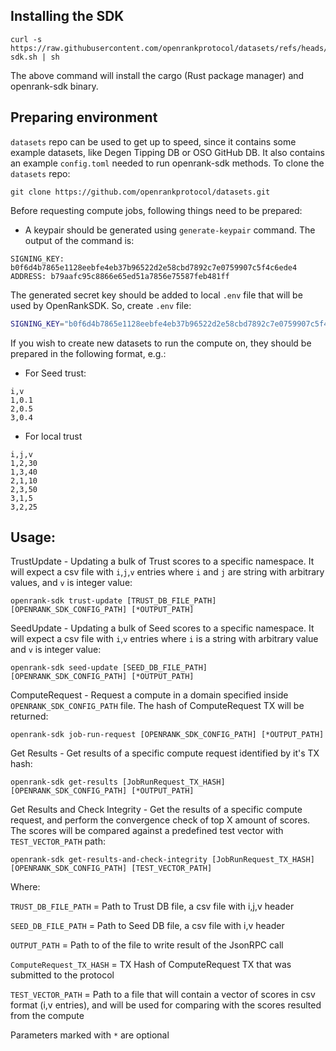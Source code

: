 ## Installing the SDK
```
curl -s https://raw.githubusercontent.com/openrankprotocol/datasets/refs/heads/main/install-sdk.sh | sh
```
The above command will install the cargo (Rust package manager) and openrank-sdk binary.

## Preparing environment
`datasets` repo can be used to get up to speed, since it contains some example datasets, like Degen Tipping DB or OSO GitHub DB.
It also contains an example `config.toml` needed to run openrank-sdk methods.
To clone the `datasets` repo:
```
git clone https://github.com/openrankprotocol/datasets.git
```
Before requesting compute jobs, following things need to be prepared:
- A keypair should be generated using `generate-keypair` command. The output of the command is:
```
SIGNING_KEY: b0f6d4b7865e1128eebfe4eb37b96522d2e58cbd7892c7e0759907c5f4c6ede4
ADDRESS: b79aafc95c8866e65ed51a7856e75587feb481ff
```
The generated secret key should be added to local `.env` file that will be used by OpenRankSDK. So, create `.env` file:
```bash
SIGNING_KEY="b0f6d4b7865e1128eebfe4eb37b96522d2e58cbd7892c7e0759907c5f4c6ede4"
```
If you wish to create new datasets to run the compute on, they should be prepared in the following format, e.g.:
- For Seed trust:
```csv
i,v
1,0.1
2,0.5
3,0.4
```
- For local trust
```csv
i,j,v
1,2,30
1,3,40
2,1,10
2,3,50
3,1,5
3,2,25
```

## Usage:
TrustUpdate - Updating a bulk of Trust scores to a specific namespace. It will expect a csv file with `i`,`j`,`v` entries where `i` and `j` are string with arbitrary values, and `v` is integer value:
```
openrank-sdk trust-update [TRUST_DB_FILE_PATH] [OPENRANK_SDK_CONFIG_PATH] [*OUTPUT_PATH]
```

SeedUpdate - Updating a bulk of Seed scores to a specific namespace. It will expect a csv file with `i`,`v` entries where `i` is a string with arbitrary value and `v` is integer value:
```
openrank-sdk seed-update [SEED_DB_FILE_PATH] [OPENRANK_SDK_CONFIG_PATH] [*OUTPUT_PATH]
```

ComputeRequest - Request a compute in a domain specified inside `OPENRANK_SDK_CONFIG_PATH` file. The hash of ComputeRequest TX will be returned:
```
openrank-sdk job-run-request [OPENRANK_SDK_CONFIG_PATH] [*OUTPUT_PATH]
```

Get Results - Get results of a specific compute request identified by it's TX hash:
```
openrank-sdk get-results [JobRunRequest_TX_HASH] [OPENRANK_SDK_CONFIG_PATH] [*OUTPUT_PATH]
```

Get Results and Check Integrity - Get the results of a specific compute request, and perform the convergence check of top X amount of scores.
The scores will be compared against a predefined test vector with `TEST_VECTOR_PATH` path:
```
openrank-sdk get-results-and-check-integrity [JobRunRequest_TX_HASH] [OPENRANK_SDK_CONFIG_PATH] [TEST_VECTOR_PATH]
```

Where:

`TRUST_DB_FILE_PATH` = Path to Trust DB file, a csv file with i,j,v header

`SEED_DB_FILE_PATH` = Path to Seed DB file, a csv file with i,v header

`OUTPUT_PATH` = Path to of the file to write result of the JsonRPC call

`ComputeRequest_TX_HASH` = TX Hash of ComputeRequest TX that was submitted to the protocol

`TEST_VECTOR_PATH` = Path to a file that will contain a vector of scores in csv format (i,v entries),
and will be used for comparing with the scores resulted from the compute

Parameters marked with `*` are optional
